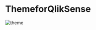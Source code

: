 # ThemeforQlikSense

![theme](https://user-images.githubusercontent.com/8441473/61587254-182b7c00-aba4-11e9-85a1-f9f446433da1.PNG)
